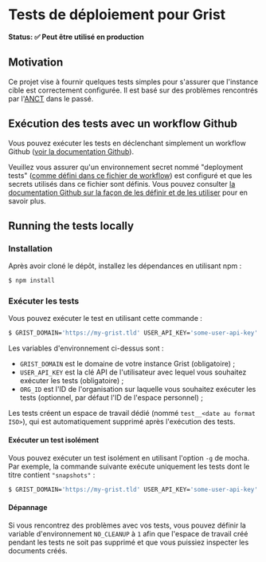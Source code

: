 # Tests de déploiement pour Grist

**Status: ✅ Peut être utilisé en production**

## Motivation

Ce projet vise à fournir quelques tests simples pour s'assurer que l'instance cible est correctement configurée. Il est basé sur des problèmes rencontrés par l'[ANCT](https://anct.gouv.fr) dans le passé.

## Exécution des tests avec un workflow Github

Vous pouvez exécuter les tests en déclenchant simplement un workflow Github ([voir la documentation Github](https://docs.github.com/fr/actions/managing-workflow-runs-and-deployments/managing-workflow-runs/manually-running-a-workflow)).

Veuillez vous assurer qu'un environnement secret nommé "deployment tests" ([comme défini dans ce fichier de workflow](https://github.com/betagouv/grist-utils/blob/bcb819601f2ec4d3b8decaed7c462b9f50f1bc8a/.github/workflows/grist-deployment-tests.yml#L18C18-L18C28)) est configuré et que les secrets utilisés dans ce fichier sont définis. Vous pouvez consulter [la documentation Github sur la façon de les définir et de les utiliser](https://docs.github.com/fr/actions/security-for-github-actions/security-guides/using-secrets-in-github-actions) pour en savoir plus.


## Running the tests locally

### Installation

Après avoir cloné le dépôt, installez les dépendances en utilisant npm :
```bash
$ npm install
```

### Exécuter les tests

Vous pouvez exécuter le test en utilisant cette commande :
```bash
$ GRIST_DOMAIN='https://my-grist.tld' USER_API_KEY='some-user-api-key' ORG_ID='1234' npm run test:api
```

Les variables d'environnement ci-dessus sont :
 - `GRIST_DOMAIN` est le domaine de votre instance Grist (obligatoire) ;
 - `USER_API_KEY` est la clé API de l'utilisateur avec lequel vous souhaitez exécuter les tests (obligatoire) ;
 - `ORG_ID` est l'ID de l'organisation sur laquelle vous souhaitez exécuter les tests (optionnel, par défaut l'ID de l'espace personnel) ;

Les tests créent un espace de travail dédié (nommé `test__<date au format ISO>`), qui est automatiquement supprimé après l'exécution des tests.

#### Exécuter un test isolément

Vous pouvez exécuter un test isolément en utilisant l'option `-g` de mocha. Par exemple, la commande suivante exécute uniquement les tests dont le titre contient `"snapshots"` :
```bash
$ GRIST_DOMAIN='https://my-grist.tld' USER_API_KEY='some-user-api-key' [...] npm run test:api -- -g 'snapshots' 
```

#### Dépannage

Si vous rencontrez des problèmes avec vos tests, vous pouvez définir la variable d'environnement `NO_CLEANUP` à `1` afin que l'espace de travail créé pendant les tests ne soit pas supprimé et que vous puissiez inspecter les documents créés.
